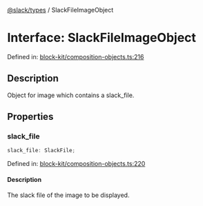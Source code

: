 [@slack/types](../index.md) / SlackFileImageObject

# Interface: SlackFileImageObject

Defined in: [block-kit/composition-objects.ts:216](https://github.com/slackapi/node-slack-sdk/blob/main/packages/types/src/block-kit/composition-objects.ts#L216)

## Description

Object for image which contains a slack_file.

## Properties

### slack\_file

```ts
slack_file: SlackFile;
```

Defined in: [block-kit/composition-objects.ts:220](https://github.com/slackapi/node-slack-sdk/blob/main/packages/types/src/block-kit/composition-objects.ts#L220)

#### Description

The slack file of the image to be displayed.
